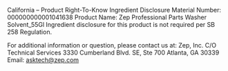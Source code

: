  
 
 
California – Product Right-To-Know Ingredient Disclosure 
Material Number: 000000000001041638 
Product Name: Zep Professional Parts Washer Solvent_55Gl 
Ingredient disclosure for this product is not required per SB 258 Regulation. 
 
For additional information or question, please contact us at: 
Zep, Inc. 
C/O Technical Services 
3330 Cumberland Blvd. SE, Ste 700 
Atlanta, GA 30339 
Email: asktech@zep.com 
 
 
 
 
